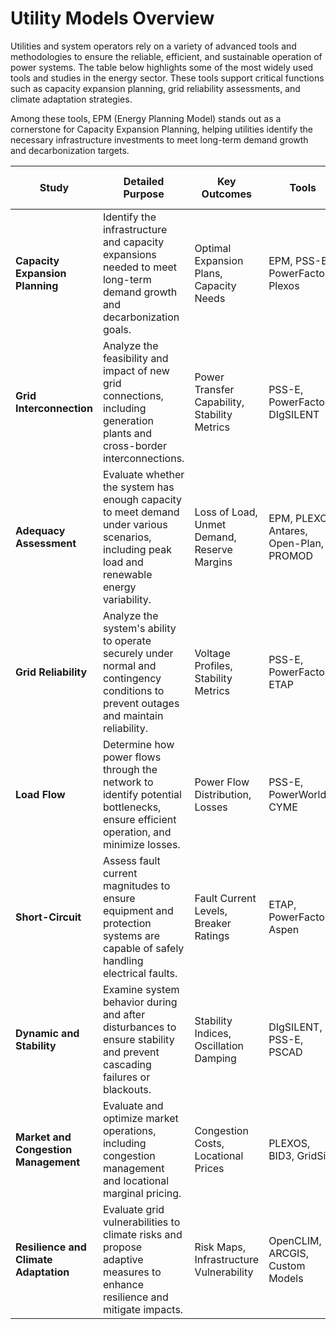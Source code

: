 # Utility Models Overview


Utilities and system operators rely on a variety of advanced tools and methodologies to ensure the reliable, efficient, and sustainable operation of power systems. The table below highlights some of the most widely used tools and studies in the energy sector. These tools support critical functions such as capacity expansion planning, grid reliability assessments, and climate adaptation strategies.

Among these tools, EPM (Energy Planning Model) stands out as a cornerstone for Capacity Expansion Planning, helping utilities identify the necessary infrastructure investments to meet long-term demand growth and decarbonization targets.

| Study                           | Detailed Purpose                                                                                      | Key Outcomes                            | Tools                                    | Time Horizon (Years) |
|---------------------------------|------------------------------------------------------------------------------------------------------|-----------------------------------------|------------------------------------------|-----------------------|
| **Capacity Expansion Planning** | Identify the infrastructure and capacity expansions needed to meet long-term demand growth and decarbonization goals. | Optimal Expansion Plans, Capacity Needs | EPM, PSS-E, PowerFactory, Plexos         | 10-30                |
| **Grid Interconnection**        | Analyze the feasibility and impact of new grid connections, including generation plants and cross-border interconnections. | Power Transfer Capability, Stability Metrics | PSS-E, PowerFactory, DIgSILENT          | 10-30                |
| **Adequacy Assessment**         | Evaluate whether the system has enough capacity to meet demand under various scenarios, including peak load and renewable energy variability. | Loss of Load, Unmet Demand, Reserve Margins | EPM, PLEXOS, Antares, Open-Plan, PROMOD | 1-20                 |
| **Grid Reliability**            | Analyze the system's ability to operate securely under normal and contingency conditions to prevent outages and maintain reliability. | Voltage Profiles, Stability Metrics     | PSS-E, PowerFactory, ETAP                | 0-10                 |
| **Load Flow**                   | Determine how power flows through the network to identify potential bottlenecks, ensure efficient operation, and minimize losses. | Power Flow Distribution, Losses         | PSS-E, PowerWorld, CYME                  | 0-10                 |
| **Short-Circuit**               | Assess fault current magnitudes to ensure equipment and protection systems are capable of safely handling electrical faults. | Fault Current Levels, Breaker Ratings   | ETAP, PowerFactory, Aspen                | 0-5                  |
| **Dynamic and Stability**       | Examine system behavior during and after disturbances to ensure stability and prevent cascading failures or blackouts. | Stability Indices, Oscillation Damping  | DIgSILENT, PSS-E, PSCAD                  | 0-10                 |
| **Market and Congestion Management** | Evaluate and optimize market operations, including congestion management and locational marginal pricing. | Congestion Costs, Locational Prices     | PLEXOS, BID3, GridSim                    | 0-10                 |
| **Resilience and Climate Adaptation** | Evaluate grid vulnerabilities to climate risks and propose adaptive measures to enhance resilience and mitigate impacts. | Risk Maps, Infrastructure Vulnerability | OpenCLIM, ARCGIS, Custom Models          | 10-30                |